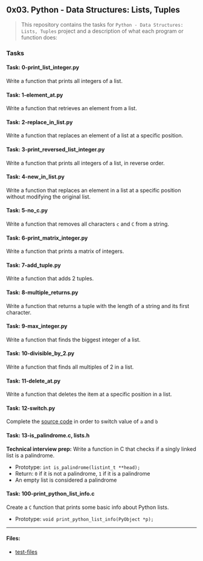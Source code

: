 ## 0x03. Python - Data Structures: Lists, Tuples

> This repository contains the tasks for `Python - Data Structures: Lists, Tuples` project and a description of what each program or function does:

### Tasks

#### Task: 0-print_list_integer.py
Write a function that prints all integers of a list.

#### Task: 1-element_at.py
Write a function that retrieves an element from a list.

#### Task: 2-replace_in_list.py
Write a function that replaces an element of a list at a specific position.

#### Task: 3-print_reversed_list_integer.py
Write a function that prints all integers of a list, in reverse order.

#### Task: 4-new_in_list.py
Write a function that replaces an element in a list at a specific position without modifying the original list. 

#### Task: 5-no_c.py
Write a function that removes all characters `c` and `C` from a string.

#### Task: 6-print_matrix_integer.py
Write a function that prints a matrix of integers.

#### Task: 7-add_tuple.py
Write a function that adds 2 tuples.

#### Task: 8-multiple_returns.py
Write a function that returns a tuple with the length of a string and its first character.

#### Task: 9-max_integer.py
Write a function that finds the biggest integer of a list.

#### Task: 10-divisible_by_2.py
Write a function that finds all multiples of 2 in a list.

#### Task: 11-delete_at.py
Write a function that deletes the item at a specific position in a list.

#### Task: 12-switch.py
Complete the [source code](https://alx-intranet.hbtn.io/rltoken/Iwhtw8ZaGLN7TIzodKGnYA) in order to switch value of `a` and `b`

#### Task: 13-is_palindrome.c, lists.h
**Technical interview prep:** 
Write a function in C that checks if a singly linked list is a palindrome.
* Prototype: `int is_palindrome(listint_t **head);`
* Return: `0` if it is not a palindrome, `1` if it is a palindrome
* An empty list is considered a palindrome

#### Task: 100-print_python_list_info.c
Create a `C` function that prints some basic info about Python lists.
* Prototype: `void print_python_list_info(PyObject *p);`

___

#### Files:

* [test-files](https://github.com/jonyamagiri/alx-higher_level_programming/tree/master/0x03-python-data_structures/test-files)



